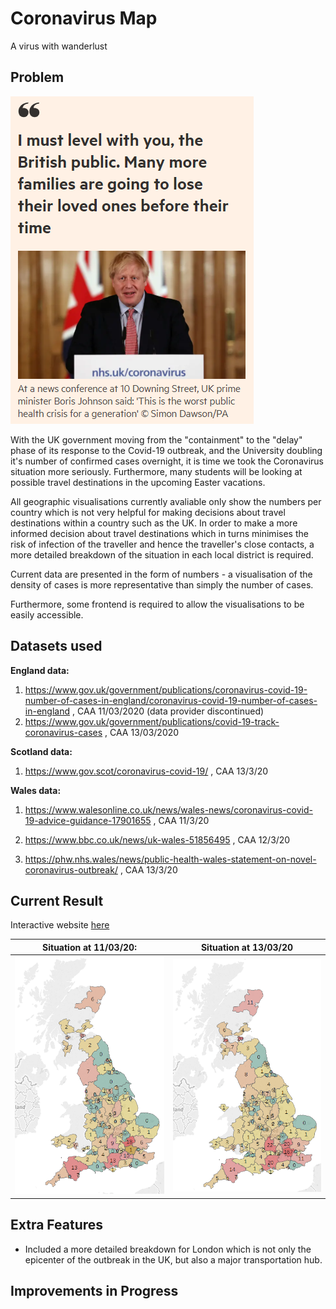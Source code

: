 # Coronavirus Map

A virus with wanderlust

## Problem

![Boris](boris.png)

With the UK government moving from the "containment" to the "delay" phase of its response to the Covid-19 outbreak, and the University doubling it's number of confirmed cases overnight, it is time we took the Coronavirus situation more seriously. Furthermore, many students will be looking at possible travel destinations in the upcoming Easter vacations.

All geographic visualisations currently avaliable only show the numbers per country which is not very helpful for making decisions about travel destinations within a country such as the UK. In order to make a more informed decision about travel destinations which in turns minimises the risk of infection of the traveller and hence the traveller's close contacts, a more detailed breakdown of the situation in each local district is required.

Current data are presented in the form of numbers - a visualisation of the density of cases is more representative than simply the number of cases.

Furthermore, some frontend is required to allow the visualisations to be easily accessible.

## Datasets used

**England data:**
1. https://www.gov.uk/government/publications/coronavirus-covid-19-number-of-cases-in-england/coronavirus-covid-19-number-of-cases-in-england , CAA 11/03/2020 (data provider discontinued)
2. https://www.gov.uk/government/publications/covid-19-track-coronavirus-cases , CAA 13/03/2020

**Scotland data:**

1. https://www.gov.scot/coronavirus-covid-19/ , CAA 13/3/20

**Wales data:**

1. https://www.walesonline.co.uk/news/wales-news/coronavirus-covid-19-advice-guidance-17901655 , CAA 11/3/20
2. https://www.bbc.co.uk/news/uk-wales-51856495 , CAA 12/3/20

3. https://phw.nhs.wales/news/public-health-wales-statement-on-novel-coronavirus-outbreak/ , CAA 13/3/20

## Current Result

Interactive website [here](https://terenceneo.github.io/Data-Visualisations/VirusinUK.html)

Situation at 11/03/20:            | Situation at 13/03/20
:--------------------------------:|:-------------------------:
![110320 map](Tab_map_110320.png) | ![130320 map](Tab_map_130320.png)

## Extra Features

- Included a more detailed breakdown for London which is not only the epicenter of the outbreak in the UK, but also a major transportation hub.

## Improvements in Progress
